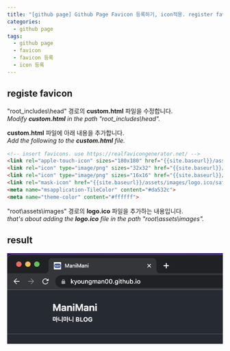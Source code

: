 ```yaml
---
title: "[github page] Github Page Favicon 등록하기, icon적용. register favicon"
categories:
  - github page
tags:
  - github page
  - favicon
  - favicon 등록
  - icon 등록
---
```


## registe favicon

"root\_includes\head\" 경로의 **custom.html** 파일을 수정합니다.   
*Modify **custom.html** in the path "root\_includes\head\".*



**custom.html** 파일에 아래 내용을 추가합니다.   
*Add the following to the **custom.html** file.*


```html
<!-- insert favicons. use https://realfavicongenerator.net/ -->
<link rel="apple-touch-icon" sizes="180x180" href="{{site.baseurl}}/assets/images/logo.ico/apple-touch-icon.png">
<link rel="icon" type="image/png" sizes="32x32" href="{{site.baseurl}}/assets/images/logo.ico">
<link rel="icon" type="image/png" sizes="16x16" href="{{site.baseurl}}/assets/images/logo.ico">
<link rel="mask-icon" href="{{site.baseurl}}/assets/images/logo.ico/safari-pinned-tab.svg" color="#5bbad5">
<meta name="msapplication-TileColor" content="#da532c">
<meta name="theme-color" content="#ffffff">

```


"root\assets\images\" 경로의 **logo.ico** 파일을 추가하는 내용입니다.  
*that's about adding the **logo.ico** file in the path "root\assets\images\".*



## result
![set define on](/assets/images/favicon_1.png)